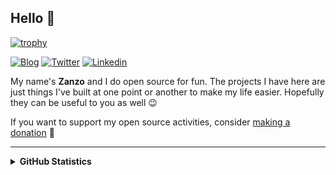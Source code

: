 <!--
**zanzo420/Zanzo420** is a ✨ _special_ ✨ repository because its `README.md` (this file) appears on your GitHub profile.

Here are some ideas to get you started:

- 🔭 I’m currently working on ...
- 🌱 I’m currently learning ...
- 👯 I’m looking to collaborate on ...
- 🤔 I’m looking for help with ...
- 💬 Ask me about ...
- 📫 How to reach me: ...
- 😄 Pronouns: ...
- ⚡ Fun fact: ...
-->
## Hello 👋
[![trophy](https://github-profile-trophy.vercel.app/?username=zanzo420&theme=darkhub&no-frame=true&no-bg=true&rows=1)](https://github.com/zanzo420/github-profile-trophy)


[![Blog](https://img.shields.io/badge/blog-FFA500?style=for-the-badge&logo=rss&logoColor=white)](https://Zanzo.me/blog)
[![Twitter](https://img.shields.io/badge/Twitter-1DA1F2?style=for-the-badge&logo=twitter&logoColor=white)](https://twitter.com/xZanzo420x)
[![Linkedin](https://img.shields.io/badge/LinkedIn-0077B5?style=for-the-badge&logo=linkedin&logoColor=white)](https://linkedin.com/in/Zanzo420)

My name's **Zanzo** and I do open source for fun. The projects I have here are just things I've built at one point or another to make my life easier. Hopefully they can be useful to you as well 😉

If you want to support my open source activities, consider [making a donation](https://Zanzo.me/donate) 💛

<hr />

<details>
  <summary><b>GitHub Statistics</b></summary>
  <div>
    <img height="135px" src="https://github-readme-stats.vercel.app/api?username=Zanzo420&hide_title=true&hide_border=true&show_icons=true&include_all_commits=true&count_private=true&line_height=21&theme=dark" />
    <img height="135px" src="https://github-readme-stats.vercel.app/api/top-langs/?username=Zanzo420&hide=html&hide_title=true&hide_border=true&layout=compact&langs_count=8&theme=dark" />
  </div>
</details>
